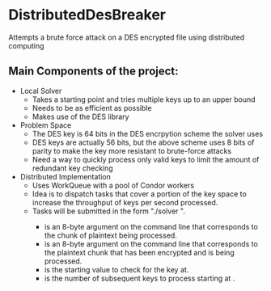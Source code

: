 DistributedDesBreaker
=====================

Attempts a brute force attack on a DES encrypted file using distributed computing

Main Components of the project:
-------------------------------

* Local Solver
  - Takes a starting point and tries multiple keys up to an upper bound
  - Needs to be as efficient as possible
  - Makes use of the DES library
* Problem Space
  - The DES key is 64 bits in the DES encrpytion scheme the solver uses
  - DES keys are actually 56 bits, but the above scheme uses 8 bits of parity to make
    the key more resistant to brute-force attacks
  - Need a way to quickly process only valid keys to limit the amount of redundant
    key checking 
* Distributed Implementation
  - Uses WorkQueue with a pool of Condor workers
  - Idea is to dispatch tasks that cover a portion of the key space to increase the
     throughput of keys per second processed.
  - Tasks will be submitted in the form "./solver <plainblock> <cipherblock>
    <starting key> <number of iterations>".
    * <plainblock> is an 8-byte argument on the command line that corresponds
      to the chunk of plaintext being processed.
    * <cipherblock> is an 8-byte argument on the command line that corresponds
      to the plaintext chunk that has been encrypted and is being processed.
    * <starting key> is the starting value to check for the key at.
    * <number of iterations> is the number of subsequent keys to process
      starting at <starting key>.
